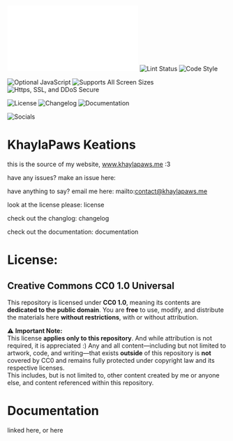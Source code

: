 ![Last Commit](.github/workflows/update.md)
![Lint Status](https://github.com/your-username/your-repo/actions/workflows/lint.yml/badge.svg)
![Code Style](https://github.com/your-username/your-repo/actions/workflows/code-style.yml/badge.svg)

![Optional JavaScript](https://github.com/your-username/your-repo/actions/workflows/code-style.yml/badge.svg)
![Supports All Screen Sizes](https://github.com/your-username/your-repo/actions/workflows/code-style.yml/badge.svg)
![Https, SSL, and DDoS Secure](https://github.com/your-username/your-repo/actions/workflows/code-style.yml/badge.svg)

![License](https://github.com/your-username/your-repo/actions/workflows/code-style.yml/badge.svg)
![Changelog](https://github.com/your-username/your-repo/actions/workflows/code-style.yml/badge.svg)
![Documentation](https://github.com/your-username/your-repo/actions/workflows/code-style.yml/badge.svg)

![Socials](https://github.com/your-username/your-repo/actions/workflows/code-style.yml/badge.svg)

# KhaylaPaws Keations
this is the source of my website, www.khaylapaws.me :3

have any issues? make an issue here:

have anything to say? email me here: mailto:contact@khaylapaws.me

look at the license please: license

check out the changlog: changelog

check out the documentation: documentation

# License: 

## Creative Commons CC0 1.0 Universal

This repository is licensed under **CC0 1.0**, meaning its contents are **dedicated to the public domain**.
You are **free** to use, modify, and distribute the materials here **without restrictions**, with or without attribution.

⚠️ **Important Note:**  
This license **applies only to this repository**. And while attribution is not required, it is appreciated :)
Any and all content—including but not limited to artwork, code, and writing—that exists **outside** of this repository is **not** covered by CC0 and remains fully protected under copyright law and its respective licenses.  
This includes, but is not limited to, other content created by me or anyone else, and content referenced within this repository.


# Documentation

linked here, or here
